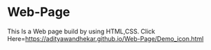 # Web-Page
This Is a Web page build by using HTML,CSS.
Click Here=https://adityawandhekar.github.io/Web-Page/Demo_icon.html
